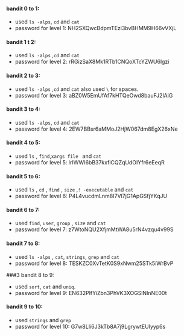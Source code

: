 #### bandit 0 to 1:
- used ``ls -alps``, ``cd`` and ``cat``
- password for level 1: NH2SXQwcBdpmTEzi3bvBHMM9H66vVXjL  

#### bandit 1 t 2:
- used ``ls -alps`` ,``cd`` and ``cat``
- password for level 2: rRGizSaX8Mk1RTb1CNQoXTcYZWU6lgzi  

#### bandit 2 to 3:
- used ``ls -alps`` ,``cd`` and ``cat``  also used ``\`` for spaces.
- password for level 3: aBZ0W5EmUfAf7kHTQeOwd8bauFJ2lAiG  

#### bandit 3 to 4:
- used ``ls -alps``, ``cd`` and ``cat``
- password for level 4: 2EW7BBsr6aMMoJ2HjW067dm8EgX26xNe  

#### bandit 4 to 5:
- used ``ls`` , ``find``,``xargs file `` and ``cat`` 
- password for level 5: lrIWWI6bB37kxfiCQZqUdOIYfr6eEeqR  

#### bandit 5 to 6:
- used ``ls`` , ``cd`` , ``find`` , ``size`` ,``! -executable`` and ``cat``
- password for level 6: P4L4vucdmLnm8I7Vl7jG1ApGSfjYKqJU  

#### bandit 6 to 7:
- used ``find``, ``user``, ``group`` , ``size`` and ``cat``
- password for level 7: z7WtoNQU2XfjmMtWA8u5rN4vzqu4v99S  

#### bandit 7 to 8:
- used ``ls -alps`` , ``cat``, ``strings``, ``grep`` and ``cat``
- password for level 8: TESKZC0XvTetK0S9xNwm25STk5iWrBvP  

###3 bandit 8 to 9:
- used ``sort``, ``cat`` and ``uniq``.
- password for level 9: EN632PlfYiZbn3PhVK3XOGSlNInNE00t  

#### bandit 9 to 10:
- used ``strings`` and ``grep``
- password for level 10: G7w8LIi6J3kTb8A7j9LgrywtEUlyyp6s
